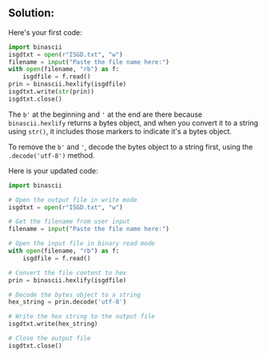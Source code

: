 ## Solution:

Here's your first code:

```py
import binascii
isgdtxt = open(r"ISGD.txt", "w")
filename = input("Paste the file name here:")
with open(filename, "rb") as f:
    isgdfile = f.read()
prin = binascii.hexlify(isgdfile)
isgdtxt.write(str(prin))
isgdtxt.close()
```

The `b'` at the beginning and `'` at the end are there because `binascii.hexlify` returns a bytes object, and when you convert it to a string using `str()`, it includes those markers to indicate it's a bytes object.

To remove the `b'` and `'`, decode the bytes object to a string first, using the `.decode('utf-8')` method.

Here is your updated code:

```py
import binascii

# Open the output file in write mode
isgdtxt = open(r"ISGD.txt", "w")

# Get the filename from user input
filename = input("Paste the file name here:")

# Open the input file in binary read mode
with open(filename, "rb") as f:
    isgdfile = f.read()

# Convert the file content to hex
prin = binascii.hexlify(isgdfile)

# Decode the bytes object to a string
hex_string = prin.decode('utf-8')

# Write the hex string to the output file
isgdtxt.write(hex_string)

# Close the output file
isgdtxt.close()
```
